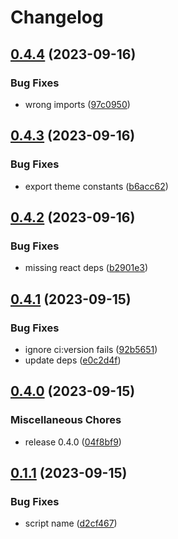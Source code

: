 # Changelog

## [0.4.4](https://github.com/creation-ui/core/compare/v0.4.3...v0.4.4) (2023-09-16)


### Bug Fixes

* wrong imports ([97c0950](https://github.com/creation-ui/core/commit/97c095017986b12f0a85aa776290b1991c883025))

## [0.4.3](https://github.com/creation-ui/core/compare/v0.4.2...v0.4.3) (2023-09-16)


### Bug Fixes

* export theme constants ([b6acc62](https://github.com/creation-ui/core/commit/b6acc626f0a49f4ca3db60a8857b63d99028f18d))

## [0.4.2](https://github.com/creation-ui/core/compare/v0.4.1...v0.4.2) (2023-09-16)


### Bug Fixes

* missing react deps ([b2901e3](https://github.com/creation-ui/core/commit/b2901e36fe0633d92956960f3a2504911b3d908f))

## [0.4.1](https://github.com/creation-ui/core/compare/v0.4.0...v0.4.1) (2023-09-15)


### Bug Fixes

* ignore ci:version fails ([92b5651](https://github.com/creation-ui/core/commit/92b56517e062585eb772ee5d5a23684e08bdfdf1))
* update deps ([e0c2d4f](https://github.com/creation-ui/core/commit/e0c2d4f6752e19d431d12364beec46f4b855add8))

## [0.4.0](https://github.com/creation-ui/core/compare/v0.1.1...v0.4.0) (2023-09-15)


### Miscellaneous Chores

* release 0.4.0 ([04f8bf9](https://github.com/creation-ui/core/commit/04f8bf9a03b15c8d97dcb66955d9ce68364173d5))

## [0.1.1](https://github.com/creation-ui/core/compare/v0.1.0...v0.1.1) (2023-09-15)


### Bug Fixes

* script name ([d2cf467](https://github.com/creation-ui/core/commit/d2cf46781817038163bb329cfe3453be254ae13d))
